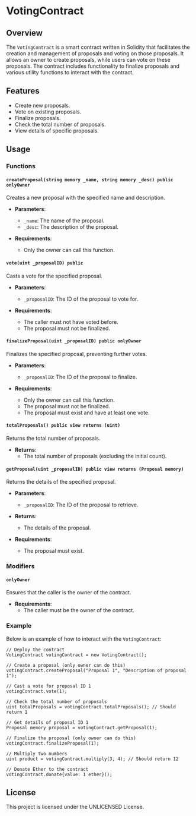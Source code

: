# VotingContract

## Overview

The `VotingContract` is a smart contract written in Solidity that facilitates the creation and management of proposals and voting on those proposals. It allows an owner to create proposals, while users can vote on these proposals. The contract includes functionality to finalize proposals and various utility functions to interact with the contract.

## Features

- Create new proposals.
- Vote on existing proposals.
- Finalize proposals.
- Check the total number of proposals.
- View details of specific proposals.

## Usage

### Functions

#### `createProposal(string memory _name, string memory _desc) public onlyOwner`

Creates a new proposal with the specified name and description.

- **Parameters**: 
  - `_name`: The name of the proposal.
  - `_desc`: The description of the proposal.
  
- **Requirements**:
  - Only the owner can call this function.

#### `vote(uint _proposalID) public`

Casts a vote for the specified proposal.

- **Parameters**: 
  - `_proposalID`: The ID of the proposal to vote for.
  
- **Requirements**:
  - The caller must not have voted before.
  - The proposal must not be finalized.

#### `finalizeProposal(uint _proposalID) public onlyOwner`

Finalizes the specified proposal, preventing further votes.

- **Parameters**: 
  - `_proposalID`: The ID of the proposal to finalize.
  
- **Requirements**:
  - Only the owner can call this function.
  - The proposal must not be finalized.
  - The proposal must exist and have at least one vote.

#### `totalProposals() public view returns (uint)`

Returns the total number of proposals.

- **Returns**: 
  - The total number of proposals (excluding the initial count).

#### `getProposal(uint _proposalID) public view returns (Proposal memory)`

Returns the details of the specified proposal.

- **Parameters**: 
  - `_proposalID`: The ID of the proposal to retrieve.
  
- **Returns**: 
  - The details of the proposal.
  
- **Requirements**:
  - The proposal must exist.


### Modifiers

#### `onlyOwner`

Ensures that the caller is the owner of the contract.

- **Requirements**:
  - The caller must be the owner of the contract.

### Example

Below is an example of how to interact with the `VotingContract`:

```solidity
// Deploy the contract
VotingContract votingContract = new VotingContract();

// Create a proposal (only owner can do this)
votingContract.createProposal("Proposal 1", "Description of proposal 1");

// Cast a vote for proposal ID 1
votingContract.vote(1);

// Check the total number of proposals
uint totalProposals = votingContract.totalProposals(); // Should return 1

// Get details of proposal ID 1
Proposal memory proposal = votingContract.getProposal(1);

// Finalize the proposal (only owner can do this)
votingContract.finalizeProposal(1);

// Multiply two numbers
uint product = votingContract.multiply(3, 4); // Should return 12

// Donate Ether to the contract
votingContract.donate{value: 1 ether}();

```

## License
This project is licensed under the UNLICENSED License.